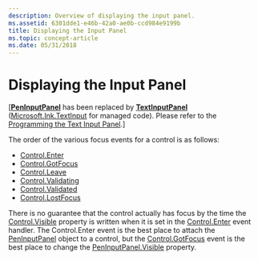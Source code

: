 ```yaml
---
description: Overview of displaying the input panel.
ms.assetid: 6301dde1-e46b-42a0-ae0b-ccd984e9199b
title: Displaying the Input Panel
ms.topic: concept-article
ms.date: 05/31/2018
---
```


# Displaying the Input Panel

\[[**PenInputPanel**](peninputpanel-class.md) has been replaced by [**TextInputPanel**](/windows/desktop/api/peninputpanel/nn-peninputpanel-itextinputpanel) ([Microsoft.Ink.TextInput](/previous-versions/dotnet/netframework-3.5/ms581554(v=vs.90)) for managed code). Please refer to the [Programming the Text Input Panel](programming-the-text-input-panel.md).\]

The order of the various focus events for a control is as follows:

-   [Control.Enter](/dotnet/api/system.windows.forms.control.enter?view=netcore-3.1&preserve-view=true)
-   [Control.GotFocus](/dotnet/api/system.windows.forms.control.gotfocus?view=netcore-3.1&preserve-view=true)
-   [Control.Leave](/dotnet/api/system.windows.forms.control.leave?view=netcore-3.1&preserve-view=true)
-   [Control.Validating](/dotnet/api/system.windows.forms.control.validating?view=netcore-3.1&preserve-view=true)
-   [Control.Validated](/dotnet/api/system.windows.forms.control.validated?view=netcore-3.1&preserve-view=true)
-   [Control.LostFocus](/dotnet/api/system.windows.forms.control.lostfocus?view=netcore-3.1&preserve-view=true)

There is no guarantee that the control actually has focus by the time the [Control.Visible](/dotnet/api/system.windows.forms.control.visible?view=netcore-3.1&preserve-view=true) property is written when it is set in the [Control.Enter](/dotnet/api/system.windows.forms.control.enter?view=netcore-3.1&preserve-view=true) event handler. The Control.Enter event is the best place to attach the [PenInputPanel](/previous-versions/ms583923(v=vs.100)) object to a control, but the [Control.GotFocus](/dotnet/api/system.windows.forms.control.gotfocus?view=netcore-3.1&preserve-view=true) event is the best place to change the [PenInputPanel.Visible](/previous-versions/ms571984(v=vs.100)) property.

 

 
